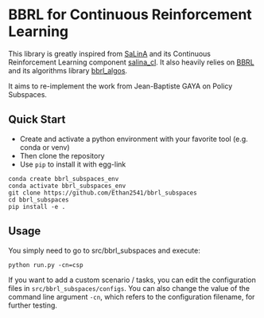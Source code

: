 # BBRL for Continuous Reinforcement Learning

This library is greatly inspired from [SaLinA](https://github.com/facebookresearch/salina) and its Continuous Reinforcement Learning component [salina_cl](https://github.com/facebookresearch/salina/tree/main/salina_cl). It also heavily relies on [BBRL](https://github.com/osigaud/bbrl) and its algorithms library [bbrl_algos](https://github.com/osigaud/bbrl_algos).

It aims to re-implement the work from Jean-Baptiste GAYA on Policy Subspaces.


## Quick Start

* Create and activate a python environment with your favorite tool (e.g. conda or venv)
* Then clone the repository
* Use `pip` to install it with egg-link

```console
conda create bbrl_subspaces_env
conda activate bbrl_subspaces_env
git clone https://github.com/Ethan2541/bbrl_subspaces
cd bbrl_subspaces
pip install -e .
```


## Usage

You simply need to go to src/bbrl_subspaces and execute:
```console
python run.py -cn=csp
```

If you want to add a custom scenario / tasks, you can edit the configuration files in `src/bbrl_subspaces/configs`. You can also change the value of the command line argument `-cn`, which refers to the configuration filename, for further testing.